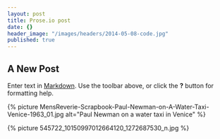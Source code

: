 ```yaml
---
layout: post
title: Prose.io post
date: {}
header_image: "/images/headers/2014-05-08-code.jpg"
published: true
---
```


## A New Post

Enter text in [Markdown](http://daringfireball.net/projects/markdown/). Use the toolbar above, or click the **?** button for formatting help.

{% picture MensReverie-Scrapbook-Paul-Newman-on-A-Water-Taxi-Venice-1963_01.jpg alt="Paul Newman on a water taxi in Venice" %}

{% picture 545722_10150997012664120_1272687530_n.jpg %}